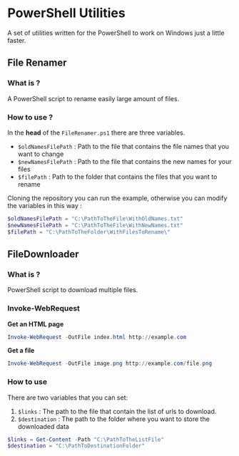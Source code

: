 # PowerShell Utilities

A set of utilities written for the PowerShell to work on Windows just a little faster.

## File Renamer
### What is ?
A PowerShell script to rename easily large amount of files.
### How to use ?
In the **head** of the `FileRenamer.ps1` there are three variables.
- `$oldNamesFilePath` : Path to the file that contains the file names that you want to change
- `$newNamesFilePath` : Path to the file that contains the new names for your files 
- `$filePath` : Path to the folder that contains the files that you want to rename

Cloning the repository you can run the example, otherwise you can modify the variables in this way :
```powershell
$oldNamesFilePath = "C:\PathToTheFile\WithOldNames.txt"
$newNamesFilePath = "C:\PathToTheFile\WithNewNames.txt"
$filePath = "C:\PathToTheFolder\WithFilesToRename\"
```
## FileDownloader
### What is ?
PowerShell script to download multiple files.
### Invoke-WebRequest
**Get an HTML page**
```powershell
Invoke-WebRequest -OutFile index.html http://example.com
```
**Get a file**
```powershell
Invoke-WebRequest -OutFile image.png http://example.com/file.png
```
### How to use 
There are two variables that you can set:
1. `$links` : The path to the file that contain the list of urls to download.
2. `$destination` : The path to the folder where you want to store the downloaded data
```powershell
$links = Get-Content -Path "C:\PathToTheListFile"
$destination = "C:\PathToDestinationFolder"
```